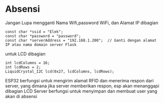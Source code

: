 # Absensi
Jangan Lupa mengganti Nama Wifi,password WiFi, dan Alamat IP dibagian 
```
const char *ssid = "Elek";
const char *password = "password";
const char *serverAddress = "192.168.1.200";  // Ganti dengan alamat IP atau nama domain server Flask
```

untuk LCD dibagian 
```
int lcdColumns = 16;
int lcdRows = 2;
LiquidCrystal_I2C lcd(0x27, lcdColumns, lcdRows);  

```

ESP32 berfungsi untuk mengirim alamat RFID dan menerima respon dari server, yang dimana jika server memberikan respon, esp akan menanggapi dibagian LCD
Server berfungsi untuk menyimpan dan membuat user yang akan di absensi
